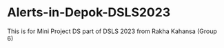 # Alerts-in-Depok-DSLS2023
This is for Mini Project DS part of DSLS 2023 from Rakha Kahansa (Group 6)

